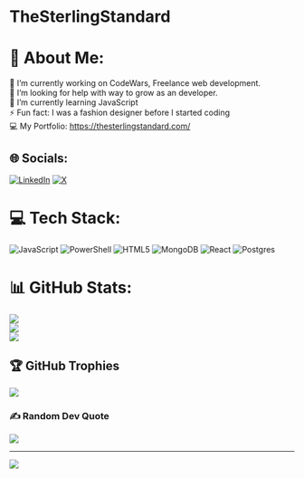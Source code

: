 # TheSterlingStandard
# 💫 About Me:
🔭 I’m currently working on CodeWars, Freelance web development.<br>🤝 I’m looking for help with way to grow as an developer.<br>🌱 I’m currently learning JavaScript<br>⚡ Fun fact: I was a fashion designer before I started coding<br>💻 My Portfolio: https://thesterlingstandard.com/


## 🌐 Socials:
[![LinkedIn](https://img.shields.io/badge/LinkedIn-%230077B5.svg?logo=linkedin&logoColor=white)](https://linkedin.com/in/https://www.linkedin.com/in/sterling-chapman-6a1792162/) [![X](https://img.shields.io/badge/X-black.svg?logo=X&logoColor=white)](https://x.com/https://x.com/LivSterling) 

# 💻 Tech Stack:
![JavaScript](https://img.shields.io/badge/javascript-%23323330.svg?style=for-the-badge&logo=javascript&logoColor=%23F7DF1E) ![PowerShell](https://img.shields.io/badge/PowerShell-%235391FE.svg?style=for-the-badge&logo=powershell&logoColor=white) ![HTML5](https://img.shields.io/badge/html5-%23E34F26.svg?style=for-the-badge&logo=html5&logoColor=white) ![MongoDB](https://img.shields.io/badge/MongoDB-%234ea94b.svg?style=for-the-badge&logo=mongodb&logoColor=white) ![React](https://img.shields.io/badge/react-%2320232a.svg?style=for-the-badge&logo=react&logoColor=%2361DAFB) ![Postgres](https://img.shields.io/badge/postgres-%23316192.svg?style=for-the-badge&logo=postgresql&logoColor=white)
# 📊 GitHub Stats:
![](https://github-readme-stats.vercel.app/api?username=LivSterling&theme=merko&hide_border=true&include_all_commits=true&count_private=true)<br/>
![](https://nirzak-streak-stats.vercel.app/?user=LivSterling&theme=merko&hide_border=true)<br/>
![](https://github-readme-stats.vercel.app/api/top-langs/?username=LivSterling&theme=merko&hide_border=true&include_all_commits=true&count_private=true&layout=compact)

## 🏆 GitHub Trophies
![](https://github-profile-trophy.vercel.app/?username=LivSterling&theme=apprentice&no-frame=true&no-bg=true&margin-w=4)

### ✍️ Random Dev Quote
![](https://quotes-github-readme.vercel.app/api?type=horizontal&theme=merko)

---
[![](https://visitcount.itsvg.in/api?id=LivSterling&icon=5&color=3)](https://visitcount.itsvg.in)

<!-- Proudly created with GPRM ( https://gprm.itsvg.in ) -->
